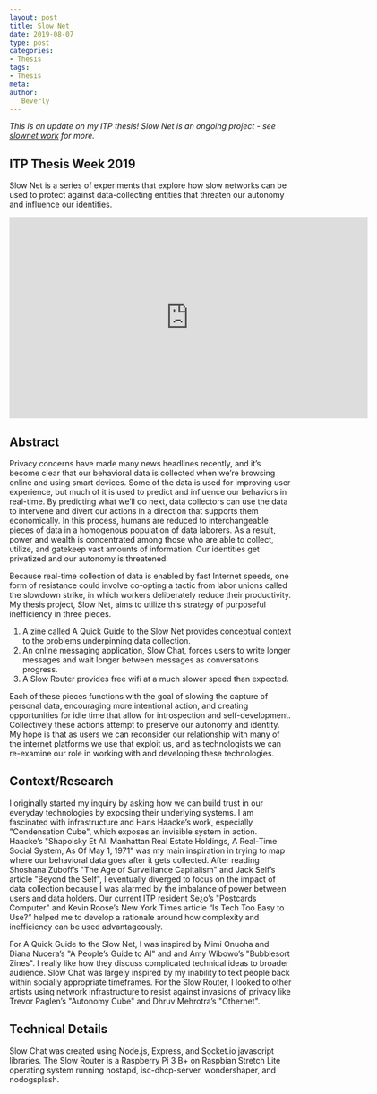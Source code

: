 ```yaml
---
layout: post
title: Slow Net
date: 2019-08-07
type: post
categories:
- Thesis
tags:
- Thesis
meta:
author:
   Beverly
---
```


_This is an update on my ITP thesis! Slow Net is an ongoing project - see [slownet.work](https://slownet.work) for more._ 

## ITP Thesis Week 2019

Slow Net is a series of experiments that explore how slow networks can be used to protect against data-collecting entities that threaten our autonomy and influence our identities.

<iframe src="https://player.vimeo.com/video/336836245?byline=0&portrait=0" width="640" height="360" frameborder="0" allow="autoplay; fullscreen" allowfullscreen></iframe>

## Abstract

Privacy concerns have made many news headlines recently, and it’s become clear that our behavioral data is collected when we’re browsing online and using smart devices. Some of the data is used for improving user experience, but much of it is used to predict and influence our behaviors in real-time. By predicting what we’ll do next, data collectors can use the data to intervene and divert our actions in a direction that supports them economically. In this process, humans are reduced to interchangeable pieces of data in a homogenous population of data laborers. As a result, power and wealth is concentrated among those who are able to collect, utilize, and gatekeep vast amounts of information. Our identities get privatized and our autonomy is threatened.

Because real-time collection of data is enabled by fast Internet speeds, one form of resistance could involve co-opting a tactic from labor unions called the slowdown strike, in which workers deliberately reduce their productivity. My thesis project, Slow Net, aims to utilize this strategy of purposeful inefficiency in three pieces.

1. A zine called A Quick Guide to the Slow Net provides conceptual context to the problems underpinning data collection.
2. An online messaging application, Slow Chat, forces users to write longer messages and wait longer between messages as conversations progress.
3. A Slow Router provides free wifi at a much slower speed than expected.

Each of these pieces functions with the goal of slowing the capture of personal data, encouraging more intentional action, and creating opportunities for idle time that allow for introspection and self-development. Collectively these actions attempt to preserve our autonomy and identity. My hope is that as users we can reconsider our relationship with many of the internet platforms we use that exploit us, and as technologists we can re-examine our role in working with and developing these technologies.

## Context/Research

I originally started my inquiry by asking how we can build trust in our everyday technologies by exposing their underlying systems. I am fascinated with infrastructure and Hans Haacke’s work, especially "Condensation Cube", which exposes an invisible system in action. Haacke’s "Shapolsky Et Al. Manhattan Real Estate Holdings, A Real-Time Social System, As Of May 1, 1971" was my main inspiration in trying to map where our behavioral data goes after it gets collected. After reading Shoshana Zuboff’s "The Age of Surveillance Capitalism" and Jack Self’s article "Beyond the Self", I eventually diverged to focus on the impact of data collection because I was alarmed by the imbalance of power between users and data holders. Our current ITP resident Se¿o’s "Postcards Computer" and Kevin Roose’s New York Times article “Is Tech Too Easy to Use?” helped me to develop a rationale around how complexity and inefficiency can be used advantageously.

For A Quick Guide to the Slow Net, I was inspired by Mimi Onuoha and Diana Nucera’s "A People’s Guide to AI" and and Amy Wibowo’s "Bubblesort Zines". I really like how they discuss complicated technical ideas to broader audience. Slow Chat was largely inspired by my inability to text people back within socially appropriate timeframes. For the Slow Router, I looked to other artists using network infrastructure to resist against invasions of privacy like Trevor Paglen’s "Autonomy Cube" and Dhruv Mehrotra’s "Othernet".

## Technical Details

Slow Chat was created using Node.js, Express, and Socket.io javascript libraries. The Slow Router is a Raspberry Pi 3 B+ on Raspbian Stretch Lite operating system running hostapd, isc-dhcp-server, wondershaper, and nodogsplash.
